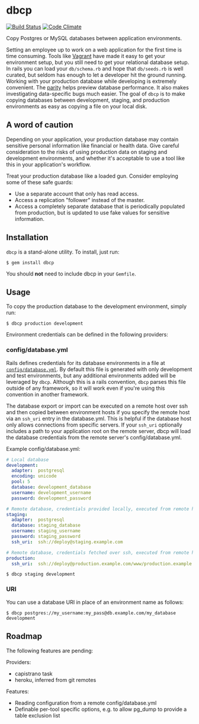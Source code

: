 # dbcp

[![Build Status](https://travis-ci.org/gabetax/dbcp.svg?branch=master)](https://travis-ci.org/gabetax/dbcp)
[![Code Climate](https://codeclimate.com/github/gabetax/dbcp.png)](https://codeclimate.com/github/gabetax/dbcp)

Copy Postgres or MySQL databases between application environments.

Setting an employee up to work on a web application for the first time is time consuming. Tools like [Vagrant](http://www.vagrantup.com) have made it easy to get your environment setup, but you still need to get your relational database setup. In rails you can load your `db/schema.rb` and hope that `db/seeds.rb` is well curated, but seldom has enough to let a developer hit the ground running. Working with your production database while developing is extremely convenient. The [parity](http://12factor.net/dev-prod-parity) helps preview database performance. It also makes investigating data-specific bugs much easier. The goal of `dbcp` is to make copying databases between development, staging, and production environments as easy as copying a file on your local disk.

## A word of caution

Depending on your application, your production database may contain sensitive personal information like financial or health data. Give careful consideration to the risks of using production data on staging and development environments, and whether it's acceptable to use a tool like this in your application's workflow.

Treat your production database like a loaded gun. Consider employing some of these safe guards:

- Use a separate account that only has read access.
- Access a replication "follower" instead of the master.
- Access a completely separate database that is periodically populated from production, but is updated to use fake values for sensitive information.

## Installation

`dbcp` is a stand-alone utility. To install, just run:

    $ gem install dbcp

You should __not__ need to include dbcp in your `Gemfile`.

## Usage

To copy the production database to the development environment, simply run:

    $ dbcp production development

Environment credentials can be defined in the following providers:

### config/database.yml

Rails defines credentials for its database environments in a file at [`config/database.yml`](https://github.com/rails/rails/blob/master/guides/code/getting_started/config/database.yml). By default this file is generated with only development and test environments, but any additional environments added will be leveraged by `dbcp`. Although this is a rails convention, `dbcp` parses this file outside of any framework, so it will work even if you're using this convention in another framework.

The database export or import can be executed on a remote host over ssh and then copied between environment hosts if you specify the remote host via an `ssh_uri` entry in the database.yml. This is helpful if the database host only allows connections from specific servers. If your `ssh_uri` optionally includes a path to your application root on the remote server, dbcp will load the database credentials from the remote server's config/database.yml.

Example config/database.yml:

```yaml
# Local database
development:
  adapter:  postgresql
  encoding: unicode
  pool: 5
  database: development_database
  username: development_username
  password: development_password

# Remote database, credentials provided locally, executed from remote host over ssh
staging:
  adapter:  postgresql
  database: staging_database
  username: staging_username
  password: staging_password
  ssh_uri:  ssh://deploy@staging.example.com

# Remote database, credentials fetched over ssh, executed from remote host over ssh
production:
  ssh_uri:  ssh://deploy@production.example.com/www/production.example.com/current
```

    $ dbcp staging development

### URI

You can use a database URI in place of an environment name as follows:

    $ dbcp postgres://my_username:my_pass@db.example.com/my_database development

## Roadmap

The following features are pending:

Providers:

- capistrano task
- heroku, inferred from git remotes

Features:

- Reading configuration from a remote config/database.yml
- Definable per-tool specific options, e.g. to allow pg_dump to provide a table exclusion list
